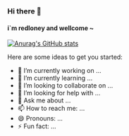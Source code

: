 ### Hi there 👋

#### i`m redloney and wellcome ~

[![Anurag's GitHub stats](https://github-readme-stats.vercel.app/api?username=redlonely)](https://github.com/redlonely/github-readme-stats)

Here are some ideas to get you started:

- 🔭 I’m currently working on ...
- 🌱 I’m currently learning ...
- 👯 I’m looking to collaborate on ...
- 🤔 I’m looking for help with ...
- 💬 Ask me about ...
- 📫 How to reach me: ...
- 😄 Pronouns: ...
- ⚡ Fun fact: ...
